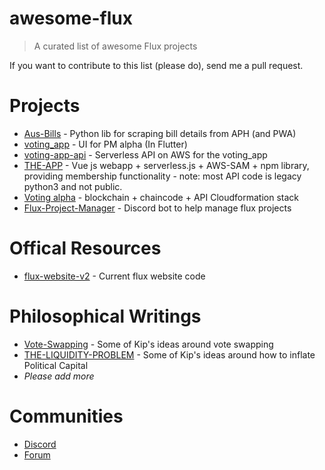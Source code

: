 # awesome-flux

> A curated list of awesome Flux projects

If you want to contribute to this list (please do), send me a pull request.

# Projects

* [Aus-Bills](https://github.com/KipCrossing/Aus-Bills) - Python lib for scraping bill details from APH (and PWA)
* [voting_app](https://github.com/voteflux/voting_app) - UI for PM alpha (In Flutter)
* [voting-app-api](https://github.com/KipCrossing/voting-app-api) - Serverless API on AWS for the voting_app
* [THE-APP](https://github.com/voteflux/the-app) - Vue js webapp + serverless.js + AWS-SAM + npm library, providing membership functionality - note: most API code is legacy python3 and not public. 
* [Voting alpha](https://github.com/voteflux/voting-alpha) - blockchain + chaincode + API Cloudformation stack
* [Flux-Project-Manager](https://github.com/KipCrossing/Flux-Project-Manager) - Discord bot to help manage flux projects

# Offical Resources

* [flux-website-v2](https://github.com/voteflux/flux-website-v2) - Current flux website code

# Philosophical Writings

* [Vote-Swapping](https://github.com/KipCrossing/Flux-Discord-Bot/blob/master/docs/VOTE-SWAPPING.md) - Some of Kip's ideas around vote swapping
* [THE-LIQUIDITY-PROBLEM](https://github.com/KipCrossing/Flux-Discord-Bot/blob/master/docs/THE-LIQUIDITY-PROBLEM.md) - Some of Kip's ideas around how to inflate Political Capital 
* _Please add more_

# Communities

* [Discord](https://discord.io/FluxParty)
* [Forum](https://github.com/voteflux/awesome-flux/issues)
